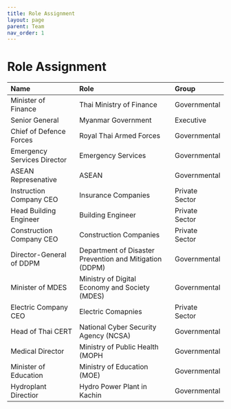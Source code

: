 ```yaml
---
title: Role Assignment
layout: page
parent: Team
nav_order: 1
---
```


# Role Assignment

| Name         | Role                           | Group        |
|:-------------|:------------------------------ |:-------------|
| Minister of Finance         | Thai Ministry of Finance       | Governmental |
| Senior General | Myanmar Government             | Executive    |
| Chief of Defence Forces       | Royal Thai Armed Forces                        | Governmental     |
| Emergency Services Director | Emergency Services             | Governmental |
| ASEAN Represenative      | ASEAN                          | Governmental |
| Instruction Company CEO  | Insurance Companies            | Private Sector |
| Head Building Engineer   | Building Engineer              | Private Sector | 
| Construction Company CEO | Construction Companies         | Private Sector | 
| Director-General of DDPM | Department of Disaster Prevention and Mitigation (DDPM) | Governmental | 
| Minister of MDES | Ministry of Digital Economy and Society (MDES) | Governmental | 
| Electric Company CEO | Electric Comapnies | Private Sector | 
| Head of Thai CERT | National Cyber Security Agency (NCSA) | Governmental | 
| Medical Director | Ministry of Public Health (MOPH | Governmental | 
| Minister of Education | Ministry of Education (MOE) | Governmental | 
| Hydroplant Directior | Hydro Power Plant in Kachin | Governmental | 


